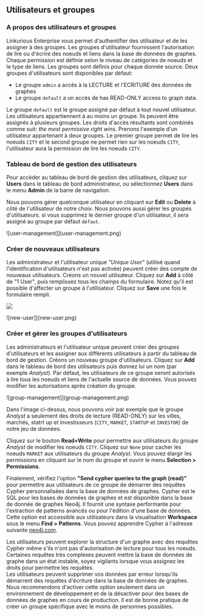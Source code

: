 ## Utilisateurs et groupes

### A propos des utilisateurs et groupes 

Linkurious Enterprise vous permet d'authentifier des utilisateur et de les assigner à des groupes. Les groupes d'utilisateur fournissent l'autorisation de lire ou d'écrire des noeuds et liens dans la base de données de graphes. Chaque permission est définie selon le niveau de catégories de noeuds et le type de liens. Les groupes sont définis pour chaque donnée source. Deux groupes d'utilisateurs sont disponibles par défaut:

*  Le groupe `admin` a accès à la LECTURE et l'ECRITURE des données de graphes
*  Le groupe  `default` a un accès de has READ-ONLY access to graph data.

Le groupe `default` est le groupe assigné par défaut à tout nouvel utilisateur. 
Les utilisateurs appartiennent à au moins un groupe. Ils peuvent être assignés à plusieurs groupes. Les droits d'accès résultants sont combinés comme suit: *the most permissive right wins*. Prenons l'exemple d'un utilisateur appartenant à deux groupes. Le premier groupe permet de lire les noeuds `CITY` et le second groupe ne permet rien sur les noeuds `CITY`, l'utilisateur aura la permission de lire les noeuds `CITY`.

### Tableau de bord de gestion des utilisateurs

Pour accèder au tableau de bord de gestion des utilisateurs, cliquez sur **Users** dans le tableau de bord administrateur, ou sélectionnez **Users** dans le menu **Admin** de la barre de navigation. 

Nous pouvons gérer quelconque utilisateur en cliquant sur **Edit** ou **Delete** à côté de l'utilisateur de notre choix. Nous pouvons aussi gérer les groupes d'utilisateurs. si vous supprimez le dernier groupe d'un utilisateur, il sera assigné au groupe par défaut `défaut`. 

![user-management]](user-management.png)

### Créer de nouveaux utilisateurs

Les administrateur et l'utilisateur unique *"Unique User"* (utilisé quand l'identification d'utilisateurs n'est pas activée) peuvent créer des compte de nouveaux utilisateurs. Créons un nouvel utilisateur. Cliquez sur **Add** à côté de "1 User", puis remplissez tous les champs du formulaire. Notez qu'il est possible d'affecter un groupe à l'utilisateur. Cliquez sur **Save** une fois le formulaire rempli. 

![](https://github.com/Linkurious/linkurious-enterprise-manual/raw/master/en/manage/new-user.png)

![new-user]](new-user.png)

### Créer et gérer les groupes d'utilisateurs

Les administrateurs et l'utilisateur unique peuvent créer des groupes d'utilisateurs et les assigner aux différents utilisateurs à partir du tableau de bord de gestion. Créons un nouveau groupe d'utilisateurs. Cliquez sur **Add** dans le tableau de bord des utilisateurs puis donnez lui un nom (par exemple *Analyst*). Par défaut, les utilisateurs de ce groupe seront autorisés à lire tous les noeuds et liens de l'actuelle source de données. Vous pouvez modifier les autorisations après création du groupe.

![group-management]](group-management.png)

Dans l'image ci-dessus, nous pouvons voir par exemple que le groupe *Analyst* a seulement des droits de lecture (READ-ONLY) sur les villes, marchés, statrt up et investisseurs (`CITY`, `MARKET`, `STARTUP` et `INVESTOR`) de notre jeu de données.

Cliquez sur le bouton **Read+Write** pour permettre aux utilisateurs du groupe  *Analyst* de modifier les noeuds `CITY`. Cliquez sur `None` pour cacher les noeuds `MARKET` aux utilisateurs du groupe *Analyst*. Vous pouvez élargir les permissions en cliquant sur le nom du groupe et ouvrir le menu **Selection > Permissions**.

Finalement, vérifiez l'option **"Send cypher queries to the graph (read)"** pour permettre aux utilisateurs de ce groupe de démarrer des requêtes Cypher personnalisées dans la base de données de graphes. Cypher est le SQL pour les bases de données de graphes et est disponible dans la base de donnée de graphes Neo4j. Il fournit une syntaxe performante pour l'extraction de patterns avancés ou pour l'édition d'une base de données. Cette option est accessible aux utilisateurs dans la visualisation **Workspace** sous le menu **Find > Patterns**. Vous pouvez apprendre Cypher à l'adresse suivante [neo4j.com](http://neo4j.com/developer/cypher-query-language/).

<div class="alert alert-warning">
  Les utilisateurs peuvent explorer la structure d'un graphe avec des requêtes Cypher même s'ils n'ont pas d'autorisation de lecture pour tous les noeuds. Certaines requêtes très complexes peuvent mettre la base de données de graphe dans un état instable, soyez vigilants lorsque vous assignez les droits pour permettre les requêtes. 
</div>

<div class="alert alert-danger">
  Les utilisateurs peuvent supprimer vos données par erreur lorsqu'ils démarrent des requêtes d'écriture dans la base de données de graphes. Nous recommendons d'activer cette option seulement dans un environnement de développement et de la désactiver pour des bases de données de graphes en cours de production. Il est de bonne pratique de créer un groupe spécifique avec le moins de personnes possibles. 
</div>
